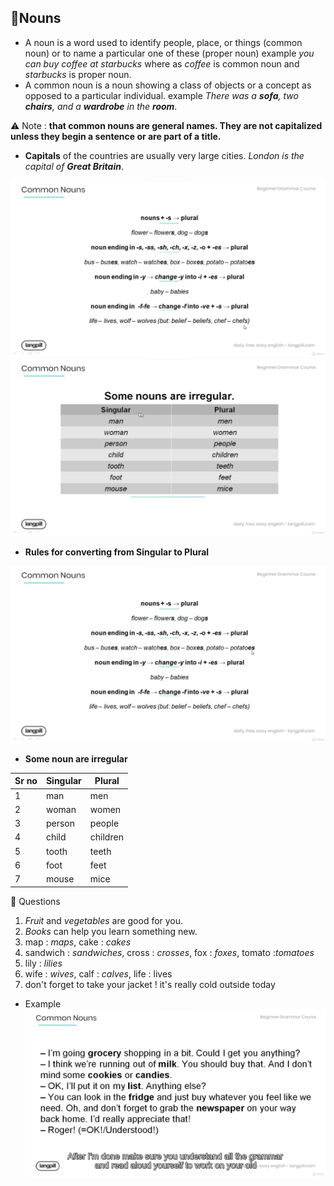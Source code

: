 ## 📘Nouns
* A noun is a word used to identify people, place, or things (common noun) or to name a particular one of these (proper noun) example *you can buy coffee at starbucks* where as *coffee* is common noun and *starbucks* is proper noun.
* A common noun is a noun showing a class of objects or a concept as opposed to a particular individual. example *There was a **sofa**, two **chairs**, and a **wardrobe** in the **room***.

⚠️ Note : **that common nouns are general names. They are not capitalized unless they begin a sentence or are part of a title.**

* **Capitals** of the countries are usually very large cities. *London is the capital of **Great Britain***.

![Image](./image/common-nouns-1.png)
![Image](./image/common-nouns-2.png)

* **Rules for converting from Singular to Plural**

![Image](./image/common-nouns-3.png)


* **Some noun are irregular**

| Sr no | Singular | Plural   |
| ----- | -------- | -------- |
| 1     | man      | men      |
| 2     | woman    | women    |
| 3     | person   | people   |
| 4     | child    | children |
| 5     | tooth    | teeth    |
| 6     | foot     | feet     |
| 7     | mouse    | mice     |

🧾 Questions
1. *Fruit* and *vegetables* are good for you.
2. *Books* can help you learn something new.
3. map : *maps*, cake : *cakes*
4. sandwich : *sandwiches*, cross : *crosses*, fox : *foxes*, tomato :*tomatoes*
5. lily : *lilies*
6. wife : *wives*, calf : *calves*, life : lives
7. don't forget to take your jacket ! it's really cold outside today

* Example 
![Image](./image/common-nouns-4.png)